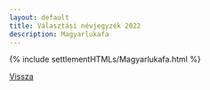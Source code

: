 ```yaml
---
layout: default
title: Választási névjegyzék 2022
description: Magyarlukafa
---
```


{% include settlementHTMLs/Magyarlukafa.html %}

[Vissza](../)
